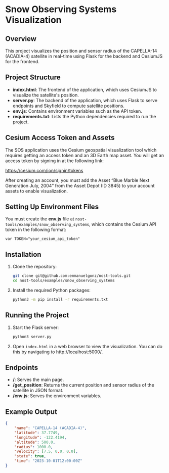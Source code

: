 # Snow Observing Systems Visualization

## Overview
This project visualizes the position and sensor radius of the CAPELLA-14 (ACADIA-4) satellite in real-time using Flask for the backend and CesiumJS for the frontend.

## Project Structure

- **index.html**: The frontend of the application, which uses CesiumJS to visualize the satellite's position.
- **server.py**: The backend of the application, which uses Flask to serve endpoints and Skyfield to compute satellite positions.
- **env.js**: Contains environment variables such as the API token.
- **requirements.txt**: Lists the Python dependencies required to run the project.

## Cesium Access Token and Assets
The SOS application uses the Cesium geospatial visualization tool which requires getting an access token and an 3D Earth map asset. You will get an access token by signing in at the following link:

https://cesium.com/ion/signin/tokens

After creating an account, you must add the Asset “Blue Marble Next Generation July, 2004” from the Asset Depot (ID 3845) to your account assets to enable visualization.

## Setting Up Environment Files

You must create the **env.js** file at ```nost-tools/examples/snow_observing_systems```, which contains the Cesium API token in the following format:

```
var TOKEN="your_cesium_api_token"
```

## Installation
1. Clone the repository:
    ```sh
    git clone git@github.com:emmanuelgonz/nost-tools.git
    cd nost-tools/examples/snow_observing_systems
    ```

2. Install the required Python packages:
    ```sh
    python3 -m pip install -r requirements.txt
    ```

## Running the Project
1. Start the Flask server:
    ```sh
    python3 server.py
    ```

2. Open `index.html` in a web browser to view the visualization. You can do this by navigating to http://localhost:5000/.

## Endpoints
- **/**: Serves the main page.
- **/get_position**: Returns the current position and sensor radius of the satellite in JSON format.
- **/env.js**: Serves the environment variables.

## Example Output
```json
{
    "name": "CAPELLA-14 (ACADIA-4)",
    "latitude": 37.7749,
    "longitude": -122.4194,
    "altitude": 500.0,
    "radius": 1000.0,
    "velocity": [7.5, 0.0, 0.0],
    "state": true,
    "time": "2023-10-01T12:00:00Z"
}
```